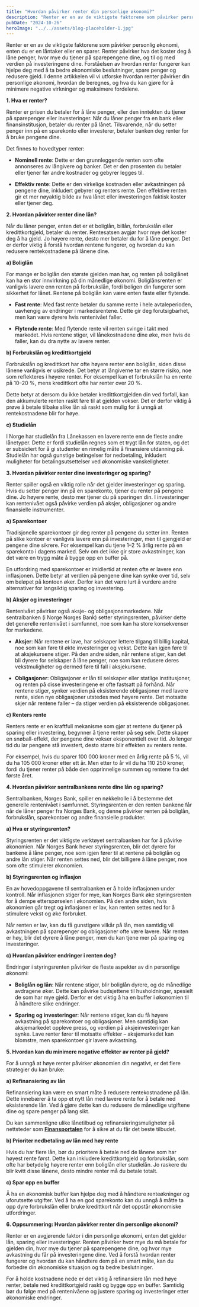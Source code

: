 ```yaml
---
title: "Hvordan påvirker renter din personlige økonomi?"
description: "Renter er en av de viktigste faktorene som påvirker personlig økonomi, enten du er en låntaker eller en sparer. Renter påvirker hva det koster deg å låne penger, hvor mye du tjener på sparepengene dine, og til og med verdien på investeringene dine. Forståelsen av hvordan renter fungerer kan hjelpe deg med å ta bedre &#8230; Read more"
pubDate: "2024-10-26"
heroImage: "../../assets/blog-placeholder-1.jpg"
---
```


Renter er en av de viktigste faktorene som påvirker personlig økonomi, enten du er en låntaker eller en sparer. Renter påvirker hva det koster deg å låne penger, hvor mye du tjener på sparepengene dine, og til og med verdien på investeringene dine. Forståelsen av hvordan renter fungerer kan hjelpe deg med å ta bedre økonomiske beslutninger, spare penger og redusere gjeld. I denne artikkelen vil vi utforske hvordan renter påvirker din personlige økonomi, hvordan de beregnes, og hva du kan gjøre for å minimere negative virkninger og maksimere fordelene.

**1. Hva er renter?**

Renter er prisen du betaler for å låne penger, eller den inntekten du tjener på sparepenger eller investeringer. Når du låner penger fra en bank eller finansinstitusjon, betaler du renter på lånet. Tilsvarende, når du setter penger inn på en sparekonto eller investerer, betaler banken deg renter for å bruke pengene dine.

Det finnes to hovedtyper renter:

- **Nominell rente**: Dette er den grunnleggende renten som ofte annonseres av långivere og banker. Det er den prosenten du betaler eller tjener før andre kostnader og gebyrer legges til.

- **Effektiv rente**: Dette er den virkelige kostnaden eller avkastningen på pengene dine, inkludert gebyrer og renters rente. Den effektive renten gir et mer nøyaktig bilde av hva lånet eller investeringen faktisk koster eller tjener deg.

**2. Hvordan påvirker renter dine lån?**

Når du låner penger, enten det er et boliglån, billån, forbrukslån eller kredittkortgjeld, betaler du renter. Rentesatsen avgjør hvor mye det koster deg å ha gjeld. Jo høyere rente, desto mer betaler du for å låne penger. Det er derfor viktig å forstå hvordan rentene fungerer, og hvordan du kan redusere rentekostnadene på lånene dine.

**a) Boliglån**

For mange er boliglån den største gjelden man har, og renten på boliglånet kan ha en stor innvirkning på din månedlige økonomi. Boliglånsrenten er vanligvis lavere enn renten på forbrukslån, fordi boligen din fungerer som sikkerhet for lånet. Rentene på boliglån kan være enten faste eller flytende.

- **Fast rente**: Med fast rente betaler du samme rente i hele avtaleperioden, uavhengig av endringer i markedsrentene. Dette gir deg forutsigbarhet, men kan være dyrere hvis rentenivået faller.

- **Flytende rente**: Med flytende rente vil renten svinge i takt med markedet. Hvis rentene stiger, vil lånekostnadene dine øke, men hvis de faller, kan du dra nytte av lavere renter.

**b) Forbrukslån og kredittkortgjeld**

Forbrukslån og kredittkort har ofte høyere renter enn boliglån, siden disse lånene vanligvis er usikrede. Det betyr at långiverne tar en større risiko, noe som reflekteres i høyere renter. For eksempel kan et forbrukslån ha en rente på 10–20 %, mens kredittkort ofte har renter over 20 %.

Dette betyr at dersom du ikke betaler kredittkortgjelden din ved forfall, kan den akkumulerte renten raskt føre til at gjelden vokser. Det er derfor viktig å prøve å betale tilbake slike lån så raskt som mulig for å unngå at rentekostnadene blir for høye.

**c) Studielån**

I Norge har studielån fra Lånekassen en lavere rente enn de fleste andre lånetyper. Dette er fordi studielån regnes som et trygt lån for staten, og det er subsidiert for å gi studenter en rimelig måte å finansiere utdanning på. Studielån har også gunstige betingelser for nedbetaling, inkludert muligheter for betalingsutsettelser ved økonomiske vanskeligheter.

**3. Hvordan påvirker renter dine investeringer og sparing?**

Renter spiller også en viktig rolle når det gjelder investeringer og sparing. Hvis du setter penger inn på en sparekonto, tjener du renter på pengene dine. Jo høyere rente, desto mer tjener du på sparingen din. I investeringer kan rentenivået også påvirke verdien på aksjer, obligasjoner og andre finansielle instrumenter.

**a) Sparekontoer**

Tradisjonelle sparekontoer gir deg renter på pengene du setter inn. Renten på slike kontoer er vanligvis lavere enn på investeringer, men til gjengjeld er pengene dine sikrere. For eksempel kan du tjene 1–2 % årlig rente på en sparekonto i dagens marked. Selv om det ikke gir store avkastninger, kan det være en trygg måte å bygge opp en buffer på.

En utfordring med sparekontoer er imidlertid at renten ofte er lavere enn inflasjonen. Dette betyr at verdien på pengene dine kan synke over tid, selv om beløpet på kontoen øker. Derfor kan det være lurt å vurdere andre alternativer for langsiktig sparing og investering.

**b) Aksjer og investeringer**

Rentenivået påvirker også aksje- og obligasjonsmarkedene. Når sentralbanken (i Norge Norges Bank) setter styringsrenten, påvirker dette det generelle rentenivået i samfunnet, noe som kan ha store konsekvenser for markedene.

- **Aksjer**: Når rentene er lave, har selskaper lettere tilgang til billig kapital, noe som kan føre til økte investeringer og vekst. Dette kan igjen føre til at aksjekursene stiger. På den andre siden, når rentene stiger, kan det bli dyrere for selskaper å låne penger, noe som kan redusere deres vekstmuligheter og dermed føre til fall i aksjekursene.

- **Obligasjoner**: Obligasjoner er lån til selskaper eller statlige institusjoner, og renten på disse investeringene er ofte fastsatt på forhånd. Når rentene stiger, synker verdien på eksisterende obligasjoner med lavere rente, siden nye obligasjoner utstedes med høyere rente. Det motsatte skjer når rentene faller – da stiger verdien på eksisterende obligasjoner.

**c) Renters rente**

Renters rente er en kraftfull mekanisme som gjør at rentene du tjener på sparing eller investering, begynner å tjene renter på seg selv. Dette skaper en snøball-effekt, der pengene dine vokser eksponentielt over tid. Jo lenger tid du lar pengene stå investert, desto større blir effekten av renters rente.

For eksempel, hvis du sparer 100 000 kroner med en årlig rente på 5 %, vil du ha 105 000 kroner etter ett år. Men etter to år vil du ha 110 250 kroner, fordi du tjener renter på både den opprinnelige summen og rentene fra det første året.

**4. Hvordan påvirker sentralbankens rente dine lån og sparing?**

Sentralbanken, Norges Bank, spiller en nøkkelrolle i å bestemme det generelle rentenivået i samfunnet. Styringsrenten er den renten bankene får når de låner penger fra Norges Bank, og denne påvirker renten på boliglån, forbrukslån, sparekontoer og andre finansielle produkter.

**a) Hva er styringsrenten?**

Styringsrenten er det viktigste verktøyet sentralbanken har for å påvirke økonomien. Når Norges Bank hever styringsrenten, blir det dyrere for bankene å låne penger, noe som igjen fører til at rentene på boliglån og andre lån stiger. Når renten settes ned, blir det billigere å låne penger, noe som ofte stimulerer økonomien.

**b) Styringsrenten og inflasjon**

En av hovedoppgavene til sentralbanken er å holde inflasjonen under kontroll. Når inflasjonen stiger for mye, kan Norges Bank øke styringsrenten for å dempe etterspørselen i økonomien. På den andre siden, hvis økonomien går tregt og inflasjonen er lav, kan renten settes ned for å stimulere vekst og øke forbruket.

Når renten er lav, kan du få gunstigere vilkår på lån, men samtidig vil avkastningen på sparepenger og obligasjoner ofte være lavere. Når renten er høy, blir det dyrere å låne penger, men du kan tjene mer på sparing og investeringer.

**c) Hvordan påvirker endringer i renten deg?**

Endringer i styringsrenten påvirker de fleste aspekter av din personlige økonomi:

- **Boliglån og lån**: Når rentene stiger, blir boliglån dyrere, og de månedlige avdragene øker. Dette kan påvirke budsjettene til husholdninger, spesielt de som har mye gjeld. Derfor er det viktig å ha en buffer i økonomien til å håndtere slike endringer.

- **Sparing og investeringer**: Når rentene stiger, kan du få høyere avkastning på sparekontoer og obligasjoner. Men samtidig kan aksjemarkedet oppleve press, og verdien på aksjeinvesteringer kan synke. Lave renter fører til motsatte effekter – aksjemarkedet kan blomstre, men sparekontoer gir lavere avkastning.

**5. Hvordan kan du minimere negative effekter av renter på gjeld?**

For å unngå at høye renter påvirker økonomien din negativt, er det flere strategier du kan bruke:

**a) Refinansiering av lån**

Refinansiering kan være en smart måte å redusere rentekostnadene på lån. Dette innebærer å ta opp et nytt lån med lavere rente for å betale ned eksisterende lån. Ved å gjøre dette kan du redusere de månedlige utgiftene dine og spare penger på lang sikt.

Du kan sammenligne ulike lånetilbud og refinansieringsmuligheter på nettsteder som **[Finansportalen](https://www.finansportalen.no)** for å sikre at du får det beste tilbudet.

**b) Prioriter nedbetaling av lån med høy rente**

Hvis du har flere lån, bør du prioritere å betale ned de lånene som har høyest rente først. Dette kan inkludere kredittkortgjeld og forbrukslån, som ofte har betydelig høyere renter enn boliglån eller studielån. Jo raskere du blir kvitt disse lånene, desto mindre renter må du betale totalt.

**c) Spar opp en buffer**

Å ha en økonomisk buffer kan hjelpe deg med å håndtere renteøkninger og uforutsette utgifter. Ved å ha en god sparekonto kan du unngå å måtte ta opp dyre forbrukslån eller bruke kredittkort når det oppstår økonomiske utfordringer.

**6. Oppsummering: Hvordan påvirker renter din personlige økonomi?**

Renter er en avgjørende faktor i din personlige økonomi, enten det gjelder lån, sparing eller investeringer. Renten påvirker hvor mye du må betale for gjelden din, hvor mye du tjener på sparepengene dine, og hvor mye avkastning du får på investeringene dine. Ved å forstå hvordan renter fungerer og hvordan du kan håndtere dem på en smart måte, kan du forbedre din økonomiske situasjon og ta bedre beslutninger.

For å holde kostnadene nede er det viktig å refinansiere lån med høye renter, betale ned kredittkortgjeld raskt og bygge opp en buffer. Samtidig bør du følge med på rentenivåene og justere sparing og investeringer etter økonomiske endringer.